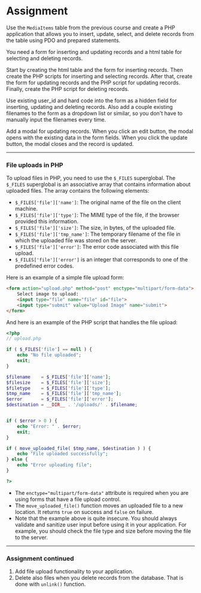 # Assignment
Use the `MediaItems` table from the previous course and create a PHP application that allows you to insert, update, select, and delete records from the table using PDO and prepared statements.

You need a form for inserting and updating records and a html table for selecting and deleting records.

Start by creating the html table and the form for inserting records. Then create the PHP scripts for inserting and selecting records. After that, create the form for updating records and the PHP script for updating records. Finally, create the PHP script for deleting records.

Use existing user_id and hard code into the form as a hidden field for inserting, updating and deleting records. Also add a couple existing filenames to the form as a dropdown list or similar, so you don't have to manually input the filenames every time.

Add a modal for updating records. When you click an edit button, the modal opens with the existing data in the form fields. When you click the update button, the modal closes and the record is updated.

---

### File uploads in PHP

To upload files in PHP, you need to use the `$_FILES` superglobal. The `$_FILES` superglobal is an associative array that contains information about uploaded files. The array contains the following elements:

- `$_FILES['file']['name']`: The original name of the file on the client machine.
- `$_FILES['file']['type']`: The MIME type of the file, if the browser provided this information.
- `$_FILES['file']['size']`: The size, in bytes, of the uploaded file.
- `$_FILES['file']['tmp_name']`: The temporary filename of the file in which the uploaded file was stored on the server.
- `$_FILES['file']['error']`: The error code associated with this file upload.
- `$_FILES['file']['error']` is an integer that corresponds to one of the predefined error codes.

Here is an example of a simple file upload form:

```html
<form action="upload.php" method="post" enctype="multipart/form-data">
    Select image to upload:
    <input type="file" name="file" id="file">
    <input type="submit" value="Upload Image" name="submit">
</form>
```

And here is an example of the PHP script that handles the file upload:

```php
<?php
// upload.php

if ( $_FILES['file'] == null ) {
    echo "No file uploaded";
    exit;
}

$filename    = $_FILES['file']['name'];
$filesize    = $_FILES['file']['size'];
$filetype    = $_FILES['file']['type'];
$tmp_name    = $_FILES['file']['tmp_name'];
$error       = $_FILES['file']['error'];
$destination = __DIR__ . '/uploads/' . $filename;


if ( $error > 0 ) {
    echo "Error: " . $error;
    exit;
}

if ( move_uploaded_file( $tmp_name, $destination ) ) {
    echo "File uploaded successfully";
} else {
    echo "Error uploading file";
}

?>
```
- The `enctype="multipart/form-data"` attribute is required when you are using forms that have a file upload control.
- The `move_uploaded_file()` function moves an uploaded file to a new location. It returns `true` on success and `false` on failure.
- Note that the example above is quite insecure. You should always validate and sanitize user input before using it in your application. For example, you should check the file type and size before moving the file to the server.

---

### Assignment continued

1. Add file upload functionality to your application.
2. Delete also files when you delete records from the database. That is done with `unlink()` function.
